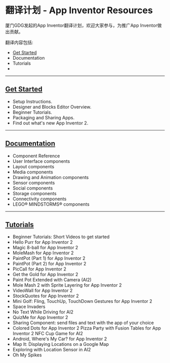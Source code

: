 翻译计划 - App Inventor Resources
==========================
厦门GDG发起的App Inventor翻译计划，欢迎大家参与，为推广App Inventor做出贡献。

翻译内容包括:

- [Get Started](get-started.md)
- Documentation
- Tutorials
- 



--------------------
 [Get Started](get-started.md)
--------------------
- Setup Instructions.
- Designer and Blocks Editor Overview.
- Beginner Tutorials.
- Packaging and Sharing Apps.
- Find out what's new App Inventor 2.


-----------------
 [Documentation](Documentation.md)
----------------
- Component Reference
- User Interface components
- Layout components
- Media components
- Drawing and Animation components
- Sensor components
- Social components
- Storage components
- Connectivity components
- LEGO® MINDSTORMS® components

-----------------
[Tutorials](Tutorials.md)
-----------------
- Beginner Tutorials: Short Videos to get started
- Hello Purr for App Inventor 2
- Magic 8-ball for App Inventor 2
- MoleMash for App Inventor 2
- PaintPot (Part 1) for App Inventor 2
- PaintPot (Part 2) for App Inventor 2
- PicCall for App Inventor 2
- Get the Gold for App Inventor 2
- Paint Pot Extended with Camera (AI2)
- Mole Mash 2 with Sprite Layering for App Inventor 2
- VideoWall for App Inventor 2
- StockQuotes for App Inventor 2
- Mini Golf: Fling, TouchUp, TouchDown Gestures for App Inventor 2
- Space Invaders
- No Text While Driving for AI2
- QuizMe for App Inventor 2
- Sharing Component: send files and text with the app of your choice
- Colored Dots for App Inventor 2
Pizza Party with Fusion Tables for App Inventor 2
NFC Cup Game for AI2
- Android, Where's My Car? for App Inventor 2
- Map It: Displaying Locations on a Google Map
- Exploring with Location Sensor in AI2
- Oh My Spikes
